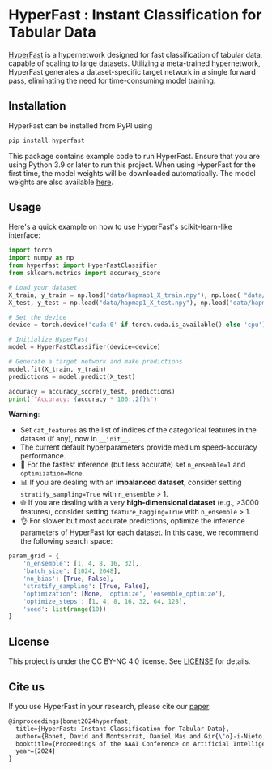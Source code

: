# HyperFast : Instant Classification for Tabular Data

[HyperFast](https://arxiv.org/abs/2402.14335) is a hypernetwork designed for fast classification of tabular data, capable of scaling to large datasets. Utilizing a meta-trained hypernetwork, HyperFast generates a dataset-specific target network in a single forward pass, eliminating the need for time-consuming model training.


## Installation

HyperFast can be installed from PyPI using

```bash
pip install hyperfast
```

This package contains example code to run HyperFast. Ensure that you are using Python 3.9 or later to run this project.
When using HyperFast for the first time, the model weights will be downloaded automatically. The model weights are also available [here](https://figshare.com/articles/software/hyperfast_ckpt/24749838). 



## Usage

Here's a quick example on how to use HyperFast's scikit-learn-like interface:

```python
import torch
import numpy as np
from hyperfast import HyperFastClassifier
from sklearn.metrics import accuracy_score

# Load your dataset
X_train, y_train = np.load("data/hapmap1_X_train.npy"), np.load( "data/hapmap1_y_train.npy")
X_test, y_test = np.load("data/hapmap1_X_test.npy"), np.load("data/hapmap1_y_test.npy")

# Set the device
device = torch.device('cuda:0' if torch.cuda.is_available() else 'cpu')

# Initialize HyperFast
model = HyperFastClassifier(device=device)

# Generate a target network and make predictions
model.fit(X_train, y_train)
predictions = model.predict(X_test)

accuracy = accuracy_score(y_test, predictions)
print(f"Accuracy: {accuracy * 100:.2f}%")
```


**Warning**: 
* Set ``cat_features`` as the list of indices of the categorical features in the dataset (if any), now in ``__init__``.
* The current default hyperparameters provide medium speed-accuracy performance.
* :rocket: For the fastest inference (but less accurate) set ``n_ensemble=1`` and ``optimization=None``.
* :bar_chart: If you are dealing with an **imbalanced dataset**, consider setting ``stratify_sampling=True`` with ``n_ensemble`` > 1.
* :globe_with_meridians: If you are dealing with a very **high-dimensional dataset** (e.g., >3000 features), consider setting ``feature_bagging=True`` with ``n_ensemble`` > 1.
* :ok_hand: For slower but most accurate predictions, optimize the inference parameters of HyperFast for each dataset. In this case, we recommend the following search space:

```python
param_grid = {
    'n_ensemble': [1, 4, 8, 16, 32],
    'batch_size': [1024, 2048],
    'nn_bias': [True, False],
    'stratify_sampling': [True, False],
    'optimization': [None, 'optimize', 'ensemble_optimize'],
    'optimize_steps': [1, 4, 8, 16, 32, 64, 128],
    'seed': list(range(10))
}
```

## License

This project is under the CC BY-NC 4.0 license. See [LICENSE](LICENSE) for details.


## Cite us

If you use HyperFast in your research, please cite our [paper](https://arxiv.org/abs/2402.14335):

```latex
@inproceedings{bonet2024hyperfast,
  title={HyperFast: Instant Classification for Tabular Data},
  author={Bonet, David and Montserrat, Daniel Mas and Gir{\'o}-i-Nieto, Xavier and Ioannidis, Alexander},
  booktitle={Proceedings of the AAAI Conference on Artificial Intelligence},
  year={2024}
}
```

